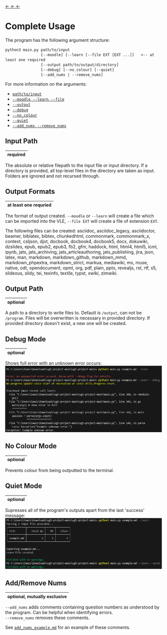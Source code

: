 [← ← ←](../../../#full-usage)

# Complete Usage
The program has the following argument structure:
```
python3 main.py path/to/input
                [--moodle] [--learn [--file EXT [EXT ...]]   <-- at least one required
                [--output path/to/output/directory]
                [--debug] [--no_colour] [--quiet]
                [--add_nums | --remove_nums] 
```

For more information on the arguments:
- [`path/to/input`](#input-path)
- [`--moodle`, `--learn`, `--file`](#output-formats)
- [`--output`](#output-path)
- [`--debug`](#debug-mode)
- [`--no_colour`](#no-colour-mode)
- [`--quiet`](#quiet-mode)
- [`--add_nums`, `--remove_nums`](#addremove-nums)

## Input Path

|required|
|---|

The absolute or relative filepath to the input file or input directory. If a directory is provided, all top-level files in the directory are taken as input. Folders are ignored and not recursed through.

## Output Formats
|at least one requried|
|---|

The format of output created. `--moodle` or `--learn` will create a file which can be imported into the VLE, `--file EXT` will create a file of extension `EXT`. 

The following files can be created:  asciidoc, asciidoc_legacy, asciidoctor, beamer, biblatex, bibtex, chunkedhtml, commonmark, commonmark_x, context, csljson, djot, docbook, docbook4, docbook5, docx, dokuwiki, dzslides, epub, epub2, epub3, fb2, gfm, haddock, html, html4, html5, icml, ipynb, jats, jats_archiving, jats_articleauthoring, jats_publishing, jira, json, latex, man, markdown, markdown_github, markdown_mmd, markdown_phpextra, markdown_strict, markua, mediawiki, ms, muse, native, odt, opendocument, opml, org, pdf, plain, pptx, revealjs, rst, rtf, s5, slideous, slidy, tei, texinfo, textile, typst, xwiki, zimwiki.

## Output Path
|optional|
|---|

A path to a directory to write files to. Default is `/output`, can not be `/program`.
Files will be overwritten is necessary in provided directory.
If provided directory doesn't exist, a new one will be created.

## Debug Mode
|optional|
|---|

Shows full error with an unknown error occurs:
![example of debug flag](debug_example.png)

## No Colour Mode
|optional|
|---|

Prevents colour from being outputted to the terminal.

## Quiet Mode
|optional|
|---|

Supresses all of the program's outputs apart from the last 'success' message:
![example of program running with and without the quiet flag](quiet_example.png)

## Add/Remove Nums
|optional, mutually exclusive|
|---|

`--add_nums` adds comments containing question numbers as understood by the program. Can be helpful when identifying errors. \
`--remove_nums` removes these comments.

See [`add_nums_example.md`](/add_nums_example.md) for an example of these comments.
